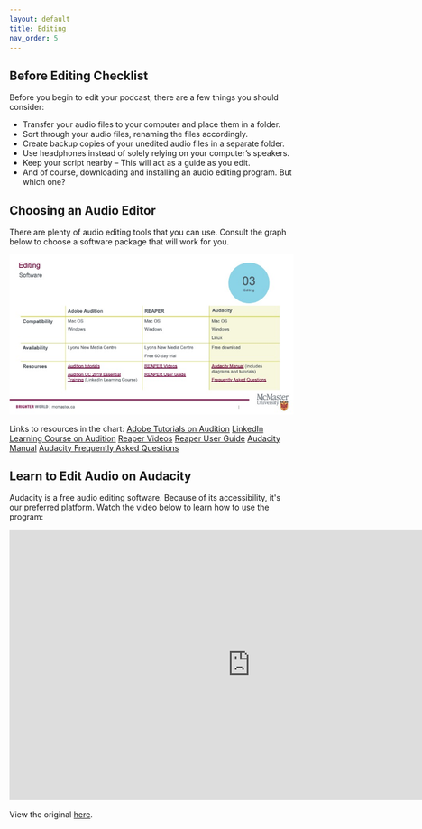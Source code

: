 ```yaml
---
layout: default
title: Editing
nav_order: 5
---
```


## Before Editing Checklist

Before you begin to edit your podcast, there are a few things you should consider:
- Transfer your audio files to your computer and place them in a folder.
- Sort through your audio files, renaming the files accordingly.
- Create backup copies of your unedited audio files in a separate folder.
- Use headphones instead of solely relying on your computer’s speakers.
- Keep your script nearby – This will act as a guide as you edit.
- And of course, downloading and installing an audio editing program. But which one?

## Choosing an Audio Editor

There are plenty of audio editing tools that you can use. Consult the graph below to choose a software package that will work for you. 

<img src="assets/img/SoftwareChart.jpg" alt="Chart with three columns and four rows. The three softwares discussed are Reaper, Audacity, and Adobe Audition. All work on Mac and Windows, Audacity also works on Linux. Audacity is available for free and at Lyons New Media Centre. Audition is only available at Lyons. Reaper can be accessed at Lyons and through a free 60 day trial." width="720">

Links to resources in the chart:
[Adobe Tutorials on Audition](https://www.adobe.com/products/audition.html?gclid=Cj0KCQjwuMuRBhCJARIsAHXdnqPBybDTMGOPecaAC1TXJXdzKcYU4E8ZXMy3YLoB51uhgxJGI9M22kYaAhXIEALw_wcB&sdid=KKQPG&mv=search&ef_id=Cj0KCQjwuMuRBhCJARIsAHXdnqPBybDTMGOPecaAC1TXJXdzKcYU4E8ZXMy3YLoB51uhgxJGI9M22kYaAhXIEALw_wcB:G:s&s_kwcid=AL!3085!3!379170499152!b!!g!!%2Baudition!6463395489!76921253229)
[LinkedIn Learning Course on Audition](https://www.linkedin.com/learning/topics/audition?src=go-pa&veh=sem_src.go-pa_c.LLS-C_NAMER_CA_T1_EN-US_SEM_SEM_GoogleAds_NA_All_NA_NA_Core_NA_Course-DSA_Nonbrand_DSA_pkw._pmt._pcrid.447373008606_pdv.c_plc._trgid.dsa-977546883567_net.g_learning&trk=sem_src.go-pa_c.LLS-C_NAMER_CA_T1_EN-US_SEM_SEM_GoogleAds_NA_All_NA_NA_Core_NA_Course-DSA_Nonbrand_DSA_pkw._pmt._pcrid.447373008606_pdv.c_plc._trgid.dsa-977546883567_net.g_learning&mcid=6841846450872316141&cname=&camid=10509116058&asid=103415742185&targetid=dsa-977546883567&crid=447373008606&placement=&dev=c&ends=1&gclid=Cj0KCQjwuMuRBhCJARIsAHXdnqOukwLcyerTBzAKbFtYd84uqWtXgWkOiyfTAqilScMwLEMGPVQ3vXwaAn82EALw_wcB&gclsrc=aw.ds)
[Reaper Videos](https://www.reaper.fm/videos.php)
[Reaper User Guide](https://www.reaper.fm/userguide.php)
[Audacity Manual](https://manual.audacityteam.org/)
[Audacity Frequently Asked Questions](https://manual.audacityteam.org/man/faq.html)


## Learn to Edit Audio on Audacity

Audacity is a free audio editing software. Because of its accessibility, it's our preferred platform. Watch the video below to learn how to use the program:

<iframe height="480" width="853" allowfullscreen frameborder=0 src="https://www.youtube.com/watch?v=ci3QnCj9nHc&t=64s"></iframe>

View the original [here](https://www.youtube.com/watch?v=ci3QnCj9nHc&t=64s).

